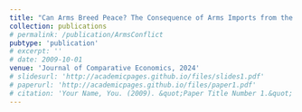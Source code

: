 ```yaml
---
title: "Can Arms Breed Peace? The Consequence of Arms Imports from the US on Civil Wars (with Xiaoyu He)"
collection: publications
# permalink: /publication/ArmsConflict
pubtype: 'publication'
# excerpt: ''
# date: 2009-10-01
venue: 'Journal of Comparative Economics, 2024'
# slidesurl: 'http://academicpages.github.io/files/slides1.pdf'
# paperurl: 'http://academicpages.github.io/files/paper1.pdf'
# citation: 'Your Name, You. (2009). &quot;Paper Title Number 1.&quot; <i>Journal 1</i>. 1(1).'
---
```

